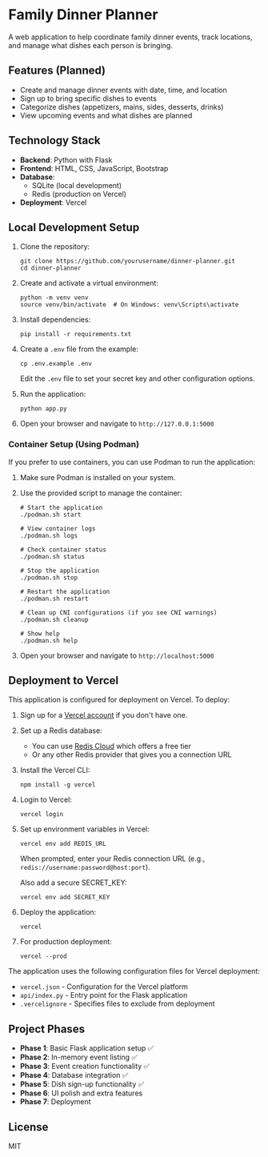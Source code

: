 # Family Dinner Planner

A web application to help coordinate family dinner events, track locations, and manage what dishes each person is bringing.

## Features (Planned)

- Create and manage dinner events with date, time, and location
- Sign up to bring specific dishes to events
- Categorize dishes (appetizers, mains, sides, desserts, drinks)
- View upcoming events and what dishes are planned

## Technology Stack

- **Backend**: Python with Flask
- **Frontend**: HTML, CSS, JavaScript, Bootstrap
- **Database**: 
  - SQLite (local development)
  - Redis (production on Vercel)
- **Deployment**: Vercel

## Local Development Setup

1. Clone the repository:
   ```
   git clone https://github.com/yourusername/dinner-planner.git
   cd dinner-planner
   ```

2. Create and activate a virtual environment:
   ```
   python -m venv venv
   source venv/bin/activate  # On Windows: venv\Scripts\activate
   ```

3. Install dependencies:
   ```
   pip install -r requirements.txt
   ```

4. Create a `.env` file from the example:
   ```
   cp .env.example .env
   ```
   
   Edit the `.env` file to set your secret key and other configuration options.

5. Run the application:
   ```
   python app.py
   ```

6. Open your browser and navigate to `http://127.0.0.1:5000`

### Container Setup (Using Podman)

If you prefer to use containers, you can use Podman to run the application:

1. Make sure Podman is installed on your system.

2. Use the provided script to manage the container:
   ```
   # Start the application
   ./podman.sh start
   
   # View container logs
   ./podman.sh logs
   
   # Check container status
   ./podman.sh status
   
   # Stop the application
   ./podman.sh stop
   
   # Restart the application
   ./podman.sh restart
   
   # Clean up CNI configurations (if you see CNI warnings)
   ./podman.sh cleanup
   
   # Show help
   ./podman.sh help
   ```

3. Open your browser and navigate to `http://localhost:5000`

## Deployment to Vercel

This application is configured for deployment on Vercel. To deploy:

1. Sign up for a [Vercel account](https://vercel.com/signup) if you don't have one.

2. Set up a Redis database:
   - You can use [Redis Cloud](https://redis.com/try-free/) which offers a free tier
   - Or any other Redis provider that gives you a connection URL

3. Install the Vercel CLI:
   ```
   npm install -g vercel
   ```

4. Login to Vercel:
   ```
   vercel login
   ```

5. Set up environment variables in Vercel:
   ```
   vercel env add REDIS_URL
   ```
   When prompted, enter your Redis connection URL (e.g., `redis://username:password@host:port`).
   
   Also add a secure SECRET_KEY:
   ```
   vercel env add SECRET_KEY
   ```

6. Deploy the application:
   ```
   vercel
   ```

7. For production deployment:
   ```
   vercel --prod
   ```

The application uses the following configuration files for Vercel deployment:
- `vercel.json` - Configuration for the Vercel platform
- `api/index.py` - Entry point for the Flask application
- `.vercelignore` - Specifies files to exclude from deployment

## Project Phases

- **Phase 1**: Basic Flask application setup ✅
- **Phase 2**: In-memory event listing ✅
- **Phase 3**: Event creation functionality ✅
- **Phase 4**: Database integration ✅
- **Phase 5**: Dish sign-up functionality ✅
- **Phase 6**: UI polish and extra features
- **Phase 7**: Deployment

## License

MIT
